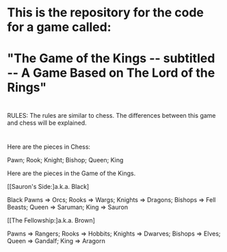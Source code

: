 # This is the repository for the code for a game called:
# "The Game of the Kings -- subtitled -- A Game Based on The Lord of the Rings"
#
RULES: The rules are similar to chess. The differences between this game and chess will be explained.
#

Here are the pieces in Chess:

Pawn;
Rook;
Knight;
Bishop;
Queen;
King 

Here are the pieces in the Game of the Kings.

[[Sauron's Side:]a.k.a. Black]

Black Pawns => Orcs;
Rooks => Wargs;
Knights => Dragons;
Bishops => Fell Beasts;
Queen => Saruman;
King => Sauron

[[The Fellowship:]a.k.a. Brown]

Pawns =>  Rangers;
Rooks => Hobbits;
Knights => Dwarves;
Bishops => Elves;
Queen => Gandalf;
King => Aragorn
